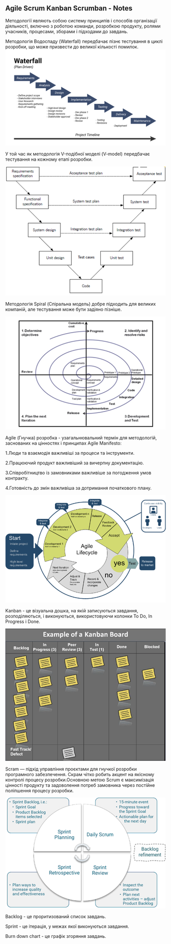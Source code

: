 ## Agile Scrum Kanban Scrumban - Notes
Методології являють собою систему принципів і способів організації діяльності, включно з роботою команди, розробкою продукту, ролями учасників, процесами, зборами і підходами до завдань.

Методологія Водоспаду (Waterfall) передбачає пізнє тестування в циклі розробки, що може призвести до великої кількості помилок.
![Waterfall](https://github.com/DariaStavytska/Agile-Scrum-Kanban-Scrumban/blob/main/Waterfall.png)

У той час як методологія V-подібної моделі (V-model) передбачає тестування на кожному етапі розробки.

![V-model](https://github.com/DariaStavytska/Agile-Scrum-Kanban-Scrumban/blob/main/V-Model.png)

Методологія Spiral (Спіральна модель) добре підходить для великих компаній, але тестування може бути задіяно пізніше.

![Spiral](https://github.com/DariaStavytska/Agile-Scrum-Kanban-Scrumban/blob/main/Spiral.png)

Agile (Гнучка) розробка - узагальнювальний термін для методологій, заснованих на цінностях і принципах Agile Manifesto:

1.Люди та взаємодія важливіші за процеси та інструменти.

2.Працюючий продукт важливіший за вичерпну документацію.

3.Співробітництво із замовниками важливіше за погодження умов контракту.

4.Готовність до змін важливіша за дотримання початкового плану.

![Agile](https://github.com/DariaStavytska/Agile-Scrum-Kanban-Scrumban/blob/main/Agile.png)

Kanban - це візуальна дошка, на якій записуються завдання, розподіляються, і виконуються, використовуючи колонки To Do, In Progress і Done.

![Kanban](https://github.com/DariaStavytska/Agile-Scrum-Kanban-Scrumban/blob/main/Kanban.png)

Scram — підхід управління проєктами для гнучкої розробки програмного забезпечення. Скрам чітко робить акцент на якісному контролі процесу розробки.Основною метою Scrum є максимізація цінності продукту та задоволення потреб замовника через постійне поліпшення процесу розробки.

![Scrum](https://github.com/DariaStavytska/Agile-Scrum-Kanban-Scrumban/blob/main/Scrum.png)


Backlog - це проритизований список завдань.

Sprint - це ітерація, у межах якої виконуються завдання.

Burn down chart - це графік згоряння завдань.
